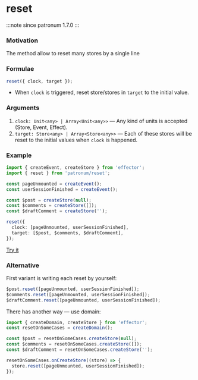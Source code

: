 # reset

:::note since
patronum 1.7.0
:::

### Motivation

The method allow to reset many stores by a single line

### Formulae

```ts
reset({ clock, target });
```

- When `clock` is triggered, reset store/stores in `target` to the initial value.

### Arguments

1. `clock: Unit<any> | Array<Unit<any>>` — Any kind of units is accepted (Store, Event, Effect).
2. `target: Store<any> | Array<Store<any>>` — Each of these stores will be reset to the initial values when `clock` is happened.

### Example

```ts
import { createEvent, createStore } from 'effector';
import { reset } from 'patronum/reset';

const pageUnmounted = createEvent();
const userSessionFinished = createEvent();

const $post = createStore(null);
const $comments = createStore([]);
const $draftComment = createStore('');

reset({
  clock: [pageUnmounted, userSessionFinished],
  target: [$post, $comments, $draftComment],
});
```

[Try it](https://share.effector.dev/06hpVftG)

### Alternative

First variant is writing each reset by yourself:

```ts
$post.reset([pageUnmounted, userSessionFinished]);
$comments.reset([pageUnmounted, userSessionFinished]);
$draftComment.reset([pageUnmounted, userSessionFinished]);
```

There has another way — use domain:

```ts
import { createDomain, createStore } from 'effector';
const resetOnSomeCases = createDomain();

const $post = resetOnSomeCases.createStore(null);
const $comments = resetOnSomeCases.createStore([]);
const $draftComment = resetOnSomeCases.createStore('');

resetOnSomeCases.onCreateStore((store) => {
  store.reset([pageUnmounted, userSessionFinished]);
});
```
